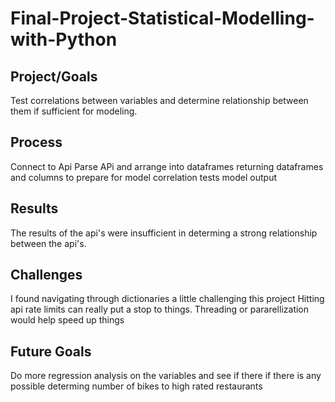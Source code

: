 # Final-Project-Statistical-Modelling-with-Python

## Project/Goals
Test correlations between variables and determine relationship between them if sufficient for modeling.

## Process
Connect to Api
Parse APi and arrange into dataframes
returning dataframes and columns to prepare for model
correlation tests
model output

## Results
The results of the api's were insufficient in determing a strong relationship between the api's.

## Challenges 
I found navigating through dictionaries a little challenging this project
Hitting api rate limits can really put a stop to things.
Threading or pararellization would help speed up things

## Future Goals
Do more regression analysis on the variables and see if there if there is any possible 
determing number of bikes to high rated restaurants
